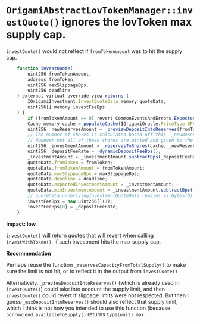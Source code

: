 # `OrigamiAbstractLovTokenManager::investQuote()` ignores the lovToken max supply cap. 

`investQuote()` would not reflect if `fromTokenAmount` was to hit the supply cap. 


```javascript
    function investQuote(
        uint256 fromTokenAmount, 
        address fromToken,
        uint256 maxSlippageBps,
        uint256 deadline
    ) external virtual override view returns (
        IOrigamiInvestment.InvestQuoteData memory quoteData, 
        uint256[] memory investFeeBps
    ) {
        if (fromTokenAmount == 0) revert CommonEventsAndErrors.ExpectedNonZero();
        Cache memory cache = populateCache(IOrigamiOracle.PriceType.SPOT_PRICE);
        uint256 _newReservesAmount = _previewDepositIntoReserves(fromToken, fromTokenAmount);
        // The number of shares is calculated based off this `_newReservesAmount`
        // However not all of these shares are minted and given to the user -- the deposit fee is removed
        uint256 _investmentAmount = _reservesToShares(cache, _newReservesAmount);
        uint256 _depositFeeRate = _dynamicDepositFeeBps();
        _investmentAmount = _investmentAmount.subtractBps(_depositFeeRate, OrigamiMath.Rounding.ROUND_DOWN);
        quoteData.fromToken = fromToken;
        quoteData.fromTokenAmount = fromTokenAmount;
        quoteData.maxSlippageBps = maxSlippageBps;
        quoteData.deadline = deadline;
        quoteData.expectedInvestmentAmount = _investmentAmount;
        quoteData.minInvestmentAmount = _investmentAmount.subtractBps(maxSlippageBps, OrigamiMath.Rounding.ROUND_UP);
        // quoteData.underlyingInvestmentQuoteData remains as bytes(0)
        investFeeBps = new uint256[](1);
        investFeeBps[0] = _depositFeeRate;
    }
```

**Impact: low**

`investQuote()` will return quotes that will revert when calling `investWithToken()`, if such investment hits the max supply cap. 

**Recommendation**

Perhaps reuse the function `_reservesCapacityFromTotalSupply()` to make sure the limit is not hit, or to reflect it in the output from `investQuote()`

Alternatively, `_previewDepositIntoReserves()` (which is already used in `investQuote()`) could take into account the supply limit, and then `investQuote()` could revert if slippage limits were not respected. But then I guess `_maxDepositIntoReserves()` should also reflect that supply limit, which I think is not how you intended to use this function (because `borrowLend.availableToSupply()` returns `type(unit).max`. 
